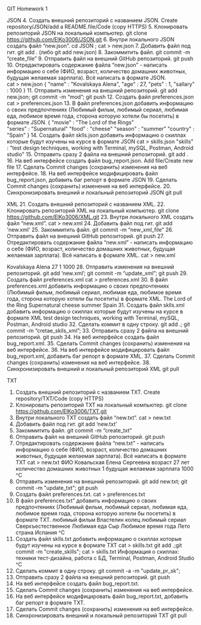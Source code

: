GIT Homework 1

JSON
 4. Создать внешний репозиторий c названием JSON. Create repository/JSON/add a README.file/Code (copy HTTPS)
 5. Клонировать репозиторий JSON на локальный компьютер. git clone https://github.com/ElKo3006/JSON.git
 6. Внутри локального JSON создать файл “new.json”. cd JSON ; cat > new.json
 7. Добавить файл под гит. git add . (либо git add new.json)
 8. Закоммитить файл. 	git commit -m “create_file”
 9. Отправить файл на внешний GitHub репозиторий. git push
 10. Отредактировать содержание файла “new.json” - написать информацию о себе (ФИО, возраст, количество домашних животных, будущая желаемая зарплата). Всё написать в формате JSON. 	
cat > new.json  { "name" : "Kovalskaya Alena", "age" : 27, "pets" : 1, "sallary" : 1000 }
11. Отправить изменения на внешний репозиторий.  git add new.json; git commit -m “mod”; git push
12. Создать файл preferences.json 	cat > preferences.json
13. В файл preferences.json добавить информацию о своих предпочтениях (Любимый фильм, любимый сериал, любимая еда, любимое время года, сторона которую хотели бы посетить) в формате JSON. 	{ "movie" : "The Lord of the Rings"                    
"series" : "Supernatural" 
"food" : "cheese"
"season" : "summer"
"country" : "Spain" }
14. Создать файл sklls.json добавить информацию о скиллах которые будут изучены на курсе в формате JSON cat > skills.json  "skills" : "test design techniques, working with Terminal, mySQL, Postman, Android studio"
15. Отправить сразу 2 файла на внешний репозиторий. git add .
16. На веб интерфейсе создать файл bug_report.json. Add file/Create new file
17. Сделать Commit changes (сохранить) изменения на веб интерфейсе.
18. На веб интерфейсе модифицировать файл bug_report.json, добавить баг репорт в формате JSON
19. Сделать Commit changes (сохранить) изменения на веб интерфейсе.
20. Синхронизировать внешний и локальный репозиторий JSON git pull


XML
 21. Создать внешний репозиторий c названием XML.
 22. Клонировать репозиторий XML на локальный компьютер. git clone https://github.com/ElKo3006/XML.git
 23. Внутри локального XML создать файл “new.xml”. cat > new.xml
 24. Добавить файл под гит.	git add 'new.xml'
 25. Закоммитить файл. 	git commit -m “new_xml_file”
 26. Отправить файл на внешний GitHub репозиторий. git push
 27. Отредактировать содержание файла “new.xml” - написать информацию о себе (ФИО, возраст, количество домашних животных, будущая желаемая зарплата). Всё написать в формате XML. 
cat > new.xml 
<?xml version="1.0" encoding="UTF-8"?>                 
<info>
<name>Kovalskaya Alena</name>
<age>27</age>
<pets>1</pets>
<salary>1000</salary>
</info>
 28. Отправить изменения на внешний репозиторий. git add ‘new.xml’; git commit -m “update_xml”; git push
 29. Создать файл preferences.xml cat > preferences.xml 
 30. В файл preferences.xml добавить информацию о своих предпочтениях (Любимый фильм, любимый сериал, любимая еда, любимое время года, сторона которую хотели бы посетить) в формате XML. 
<?xml version="1.0" encoding="UTF-8"?>
<info>
<movie>The Lord of the Ring</movie>
<series>Supernatural</series>
<food>cheese</food>
<season>summer</season>
<country>Spain</country>
</info>
 31. Создать файл sklls.xml добавить информацию о скиллах которые будут изучены на курсе в формате XML
<?xml version="1.0" encoding="UTF-8"?>
<skills>test design techniques, working with Terminal, mySQL, Postman, Android studio</skills>
 32. Сделать коммит в одну строку. 	git add .; git commit -m “cretae_skils_xml”;
 33. Отправить сразу 2 файла на внешний репозиторий. 	git push
 34. На веб интерфейсе создать файл bug_report.xml.
 35. Сделать Commit changes (сохранить) изменения на веб интерфейсе.
 36. На веб интерфейсе модифицировать файл bug_report.xml, добавить баг репорт в формате XML.
 37. Сделать Commit changes (сохранить) изменения на веб интерфейсе.
 38. Синхронизировать внешний и локальный репозиторий XML	 git pull

TXT
 1. Создать внешний репозиторий c названием TXT. Create repository/TXT/Code (copy HTTPS)
 2. Клонировать репозиторий TXT на локальный компьютер.  git clone https://github.com/ElKo3006/TXT.git
 3. Внутри локального TXT создать файл “new.txt”. cat > new.txt
 4. Добавить файл под гит. git add ‘new.txt’
 5. Закоммитить файл.	git commit -m “create_txt”
 6. Отправить файл на внешний GitHub репозиторий. git push
 7. Отредактировать содержание файла “new.txt” - написать информацию о себе (ФИО, возраст, количество домашних животных, будущая желаемая зарплата). Всё написать в формате TXT cat > new.txt
ФИО Ковальская Елена Сергеевна
возраст 27 лет
количество домашних животных 1
будущая желаемая зарплата 1000
^C
 8. Отправить изменения на внешний репозиторий.	git add new.txt; git commit -m "update_txt"; git push
 9. Создать файл preferences.txt.  cat > preferences.txt
 10. В файл preferences.txt” добавить информацию о своих предпочтениях (Любимый фильм, любимый сериал, любимая еда, любимое время года, сторона которую хотели бы посетить) в формате TXT. 
любимый фильм Властелин колец
любимый сериал Сверхъестественное
Любимая еда Сыр
Любимое время года Лето
страна Испания
^C
 11. Создать файл sklls.txt добавить информацию о скиллах которые будут изучены на курсе в формате TXT cat > skills.txt 
 git add .;git commit -m "create_skills";
 cat > skills.txt 
Информация о скиллах: техники тест-дизайна, работа с БД, Terminal, Postman, Android Studio
^C
 12. Сделать коммит в одну строку.	 git commit -a -m "update_pr_sk";
 13. Отправить сразу 2 файла на внешний репозиторий. 	git push
 14. На веб интерфейсе создать файл bug_report.txt.
 15. Сделать Commit changes (сохранить) изменения на веб интерфейсе.
 16. На веб интерфейсе модифицировать файл bug_report.txt, добавить баг репорт в формате TXT.
 17. Сделать Commit changes (сохранить) изменения на веб интерфейсе.
 18. Синхронизировать внешний и локальный репозиторий TXT git pull
